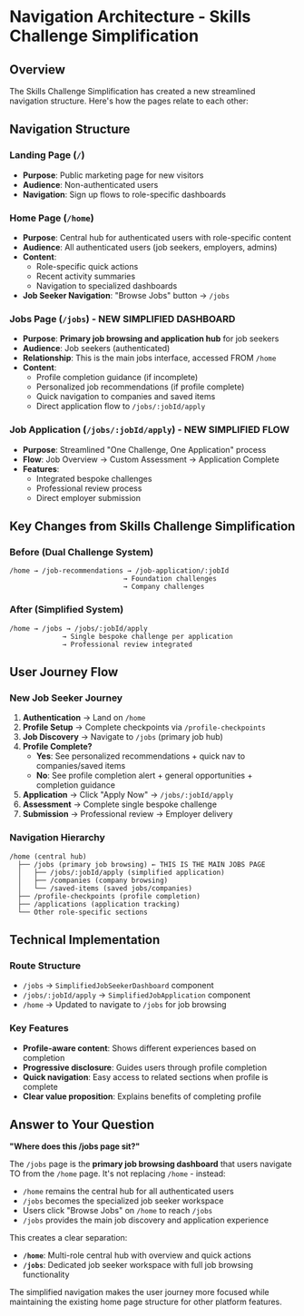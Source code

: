# Navigation Architecture - Skills Challenge Simplification

## Overview

The Skills Challenge Simplification has created a new streamlined navigation structure. Here's how the pages relate to each other:

## Navigation Structure

### Landing Page (`/`)
- **Purpose**: Public marketing page for new visitors
- **Audience**: Non-authenticated users
- **Navigation**: Sign up flows to role-specific dashboards

### Home Page (`/home`) 
- **Purpose**: Central hub for authenticated users with role-specific content
- **Audience**: All authenticated users (job seekers, employers, admins)
- **Content**: 
  - Role-specific quick actions
  - Recent activity summaries
  - Navigation to specialized dashboards
- **Job Seeker Navigation**: "Browse Jobs" button → `/jobs`

### Jobs Page (`/jobs`) - NEW SIMPLIFIED DASHBOARD
- **Purpose**: **Primary job browsing and application hub** for job seekers
- **Audience**: Job seekers (authenticated)
- **Relationship**: This is the main jobs interface, accessed FROM `/home`
- **Content**:
  - Profile completion guidance (if incomplete)
  - Personalized job recommendations (if profile complete)
  - Quick navigation to companies and saved items
  - Direct application flow to `/jobs/:jobId/apply`

### Job Application (`/jobs/:jobId/apply`) - NEW SIMPLIFIED FLOW
- **Purpose**: Streamlined "One Challenge, One Application" process
- **Flow**: Job Overview → Custom Assessment → Application Complete
- **Features**: 
  - Integrated bespoke challenges
  - Professional review process
  - Direct employer submission

## Key Changes from Skills Challenge Simplification

### Before (Dual Challenge System)
```
/home → /job-recommendations → /job-application/:jobId
                            → Foundation challenges
                            → Company challenges
```

### After (Simplified System)
```
/home → /jobs → /jobs/:jobId/apply
             → Single bespoke challenge per application
             → Professional review integrated
```

## User Journey Flow

### New Job Seeker Journey
1. **Authentication** → Land on `/home`
2. **Profile Setup** → Complete checkpoints via `/profile-checkpoints`
3. **Job Discovery** → Navigate to `/jobs` (primary job hub)
4. **Profile Complete?**
   - **Yes**: See personalized recommendations + quick nav to companies/saved items
   - **No**: See profile completion alert + general opportunities + completion guidance
5. **Application** → Click "Apply Now" → `/jobs/:jobId/apply`
6. **Assessment** → Complete single bespoke challenge
7. **Submission** → Professional review → Employer delivery

### Navigation Hierarchy
```
/home (central hub)
  ├── /jobs (primary job browsing) ← THIS IS THE MAIN JOBS PAGE
  │   ├── /jobs/:jobId/apply (simplified application)
  │   ├── /companies (company browsing)
  │   └── /saved-items (saved jobs/companies)
  ├── /profile-checkpoints (profile completion)
  ├── /applications (application tracking)
  └── Other role-specific sections
```

## Technical Implementation

### Route Structure
- `/jobs` → `SimplifiedJobSeekerDashboard` component
- `/jobs/:jobId/apply` → `SimplifiedJobApplication` component
- `/home` → Updated to navigate to `/jobs` for job browsing

### Key Features
- **Profile-aware content**: Shows different experiences based on completion
- **Progressive disclosure**: Guides users through profile completion
- **Quick navigation**: Easy access to related sections when profile is complete
- **Clear value proposition**: Explains benefits of completing profile

## Answer to Your Question

**"Where does this /jobs page sit?"**

The `/jobs` page is the **primary job browsing dashboard** that users navigate TO from the `/home` page. It's not replacing `/home` - instead:

- `/home` remains the central hub for all authenticated users
- `/jobs` becomes the specialized job seeker workspace
- Users click "Browse Jobs" on `/home` to reach `/jobs`
- `/jobs` provides the main job discovery and application experience

This creates a clear separation:
- **`/home`**: Multi-role central hub with overview and quick actions
- **`/jobs`**: Dedicated job seeker workspace with full job browsing functionality

The simplified navigation makes the user journey more focused while maintaining the existing home page structure for other platform features.